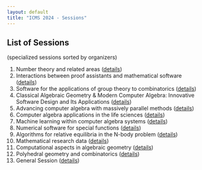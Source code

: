 ```yaml
---
layout: default
title: "ICMS 2024 - Sessions"
---
```


## List of Sessions
(specialized sessions sorted by organizers)

1. Number theory and related areas ([details](session1/))
2. Interactions between proof assistants and mathematical software ([details](https://proof-assistants-and-software-icms2024.github.io/))
3. Software for the applications of group theory to combinatorics ([details](session3/))
4. Classical Algebraic Geometry & Modern Computer Algebra: Innovative Software Design and Its Applications ([details](session_Bies_Kastner_Zach/))
5. Advancing computer algebra with massively parallel methods ([details](session5/))
6. Computer algebra applications in the life sciences ([details](https://sites.google.com/view/casinlife2024))
7. Machine learning within computer algebra systems ([details](https://matthewengland.coventry.domains/ICMS24-MLwCAS.html))
8. Numerical software for special functions ([details](session8/))
9. Algorithms for relative equilibria in the N-body problem ([details](session9/))
10. Mathematical research data ([details](session10/))
11. Computational aspects in algebraic geometry ([details](session11/))
12. Polyhedral geometry and combinatorics ([details](session12/))
13. General Session ([details](session13/))
